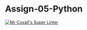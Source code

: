 # Assign-05-Python
[![Mr Coxall's Super Linter](https://github.com/ICS3U-C-Programming-ZakG/Assign-05-Python/workflows/Mr%20Coxall's%20Super%20Linter/badge.svg)](https://github.com/ICS3U-C-Programming-ZakG/Assign-05-Python/actions/)
